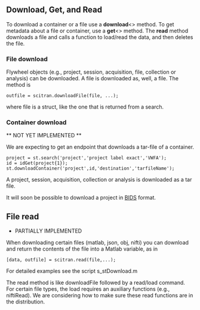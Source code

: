 ## Download, Get, and Read
To download a container or a file use a **download**<> method. To get metadata about a file or container, use a **get**<> method. The **read** method downloads a file and calls a function to load/read the data, and then deletes the file.

### File download
Flywheel objects (e.g., project, session, acquisition, file, collection or analysis) can be downloaded. A file is downloaded as, well, a file. The method is

    outfile = scitran.downloadFile(file, ...);

where file is a struct, like the one that is returned from a search. 

### Container download

** NOT YET IMPLEMENTED **

We are expecting to get an endpoint that downloads a tar-file of a container.  

    project = st.search('project','project label exact','VWFA');
    id = idGet(project{1});
    st.downloadContainer('project',id,'destination','tarfileName');

A project, session, acquisition, collection or analysis is downloaded as a tar file. 

It will soon be possible to download a project in [BIDS](BIDS) format.

## File read

* PARTIALLY IMPLEMENTED

When downloading certain files (matlab, json, obj, nifti) you can download and return the contents of the file into a Matlab variable, as in

    [data, outfile] = scitran.read(file,...);

For detailed examples see the script s_stDownload.m

The read method is like downloadFile followed by a read/load command.  For certain file types, the load requires an auxiliary functions (e.g., niftiRead). We are considering how to make sure these read functions are in the distribution.


